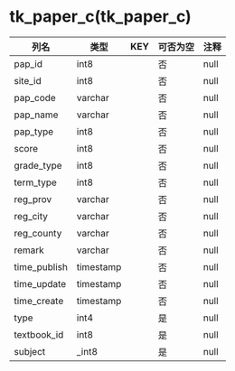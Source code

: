 # tk_paper_c(tk_paper_c)
| 列名   | 类型   | KEY  | 可否为空 | 注释   |
| ---- | ---- | ---- | ---- | ---- |
|pap_id|int8||否|null|
|site_id|int8||否|null|
|pap_code|varchar||否|null|
|pap_name|varchar||否|null|
|pap_type|int8||否|null|
|score|int8||否|null|
|grade_type|int8||否|null|
|term_type|int8||否|null|
|reg_prov|varchar||否|null|
|reg_city|varchar||否|null|
|reg_county|varchar||否|null|
|remark|varchar||否|null|
|time_publish|timestamp||否|null|
|time_update|timestamp||否|null|
|time_create|timestamp||否|null|
|type|int4||是|null|
|textbook_id|int8||是|null|
|subject|_int8||是|null|
